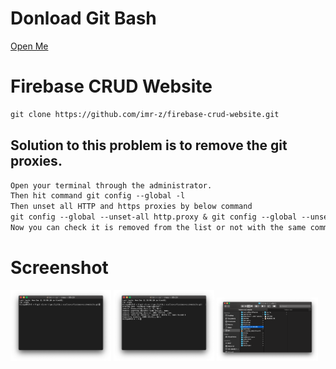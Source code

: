 # Donload Git Bash
[Open Me](https://git-scm.com/downloads)

# Firebase CRUD Website
```txt
git clone https://github.com/imr-z/firebase-crud-website.git
```

## Solution to this problem is to remove the git proxies.

```txt
Open your terminal through the administrator.
Then hit command git config --global -l
Then unset all HTTP and https proxies by below command
git config --global --unset-all http.proxy & git config --global --unset-all https.proxy
Now you can check it is removed from the list or not with the same command git config --global -l
```

# Screenshot
[<img alt="Terminal Git" title="Terminal Git" width="32%" src="screenshoot/ss-001.png" />](screenshoot/ss-001.png)
[<img alt="Terminal Git Process Download" title="Terminal Git Process Download" width="32%" src="screenshoot/ss-002.png" />](screenshoot/ss-002.png)
[<img alt="Folder" title="Folder" width="32%" src="screenshoot/ss-003.png" />](screenshoot/ss-003.png)
